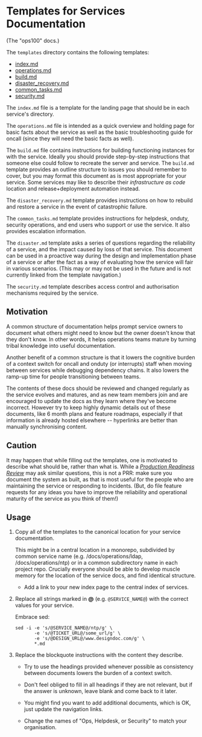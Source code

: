 # Templates for Services Documentation

(The "ops100" docs.)

The `templates` directory contains the following templates:

-   [index.md](templates/index.md)
-   [operations.md](templates/operations.md)
-   [build.md](templates/build.md)
-   [disaster\_recovery.md](templates/disaster_recovery.md)
-   [common\_tasks.md](templates/common_tasks.md)
-   [security.md](templates/security.md)

The `index.md` file is a template for the landing page that should be in each
service's directory.

The `operations.md` file is intended as a quick overview and holding page for
basic facts about the service as well as the basic troubleshooting guide for
oncall (since they will need the basic facts as well).

The `build.md` file contains instructions for building functioning instances for
with the service. Ideally you should provide step-by-step instructions that
someone else could follow to recreate the server and service. The `build.md`
template provides an outline structure to issues you should remember to cover,
but you may format this document as is most appropriate for your service. Some
services may like to describe their *infrastructure as code* location and
release+deployment automation instead.

The `disaster_recovery.md` template provides instructions on how to rebuild and
restore a service in the event of catastrophic failure.

The `common_tasks.md` template provides instructions for helpdesk, onduty,
security operations, and end users who support or use the service. It also
provides escalation information.

The `disaster.md` template asks a series of questions regarding the reliability
of a service, and the impact caused by loss of that service. This document can
be used in a proactive way during the design and implementation phase of a
service or after the fact as a way of evaluating how the service will fair in
various scenarios. (This may or may not be used in the future and is not
currently linked from the template navigation.)

The `security.md` template describes access control and authorisation mechanisms
required by the service.

## Motivation

A common structure of documentation helps prompt service owners to document what
others might need to know but the owner doesn't know that they don't know. In
other words, it helps operations teams mature by turning tribal knowledge into
useful documentation.

Another benefit of a common structure is that it lowers the cognitive burden of
a context switch for oncall and onduty (or interrupts) staff when moving between
services while debugging dependency chains. It also lowers the ramp-up time for
people transitioning between teams.

The contents of these docs should be reviewed and changed regularly as the
service evolves and matures, and as new team members join and are encouraged to
update the docs as they learn where they've become incorrect. However try to
keep highly dynamic details out of these documents, like 6 month plans and
feature roadmaps, especially if that information is already hosted elsewhere --
hyperlinks are better than manually synchronising content.

## Caution

It may happen that while filling out the templates, one is motivated to describe
what should be, rather than what is. While a
[*Production Readiness Review*](https://sre.google/sre-book/evolving-sre-engagement-model/)
may ask similar questions, this is not a PRR: make sure you document the system
as built, as that is most useful for the people who are maintaining the service
or responding to incidents. (But, do file feature requests for any ideas you
have to improve the reliability and operational maturity of the service as you
think of them!)

## Usage

1.  Copy all of the templates to the canonical location for your service
    documentation.

    This might be in a central location in a monorepo, subdivided by common
    service name (e.g. /docs/operations/ldap, /docs/operations/ntp) or in a
    common subdirectory name in each project repo. Crucially everyone should be
    able to develop muscle memory for the location of the service docs, and find
    identical structure.

    -   Add a link to your new index page to the central index of services.

2.  Replace all strings marked in **@** (e.g. `@SERVICE_NAME@`) with the correct
    values for your service.

    Embrace sed:

    ```
    sed -i -e 's/@SERVICE_NAME@/ntp/g' \
           -e 's/@TICKET_URL@/some_url/g' \
           -e 's/@DESIGN_URL@/www.designdoc.com/g' \
           *.md
    ```

3.  Replace the blockquote instructions with the content they describe.

    -   Try to use the headings provided whenever possible as consistency
        between documents lowers the burden of a context switch.

    -   Don't feel obliged to fill in all headings if they are not relevant, but
        if the answer is unknown, leave blank and come back to it later.

    -   You might find you want to add additional documents, which is OK, just
        update the navigation links.

    -   Change the names of "Ops, Helpdesk, or Security" to match your
        organisation.
